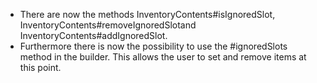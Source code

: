 * There are now the methods InventoryContents#isIgnoredSlot, InventoryContents#removeIgnoredSlotand
  InventoryContents#addIgnoredSlot.
* Furthermore there is now the possibility to use the #ignoredSlots method in the builder. This allows the user to set
  and remove items at this point.